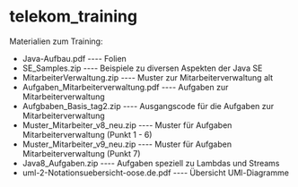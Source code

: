 # telekom_training

Materialien zum Training:
- Java-Aufbau.pdf ----     Folien
- SE_Samples.zip ----   Beispiele zu diversen Aspekten der Java SE
- MitarbeiterVerwaltung.zip ----  Muster zur Mitarbeiterverwaltung alt
- Aufgaben_Mitarbeiterverwaltung.pdf ----   Aufgaben zur Mitarbeiterverwaltung
- Aufgbaben_Basis_tag2.zip ----  Ausgangscode für die Aufgaben zur Mitarbeiterverwaltung
- Muster_Mitarbeiter_v8_neu.zip ----  Muster für Aufgaben Mitarbeiterverwaltung (Punkt 1 - 6)
- Muster_Mitarbeiter_v9_neu.zip ----  Muster für Aufgaben Mitarbeiterverwaltung (Punkt 7)
- Java8_Aufgaben.zip ----   Aufgaben speziell zu Lambdas und Streams
- uml-2-Notationsuebersicht-oose.de.pdf ----  Übersicht UMl-Diagramme


